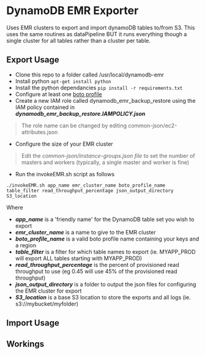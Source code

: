 # DynamoDB EMR Exporter
Uses EMR clusters to export and import dynamoDB tables to/from S3.  This uses the same routines as dataPipeline BUT it runs everything though a single cluster for all tables rather than a cluster per table.

## Export Usage

* Clone this repo to a folder called /usr/local/dynamodb-emr
* Install python
``` apt-get install python ```
 * Install the python dependancies
``` pip install -r requirements.txt ```
* Configure at least one [boto profile](http://boto.cloudhackers.com/en/latest/boto_config_tut.html)
* Create a new IAM role called dynamodb_emr_backup_restore using the IAM policy contained in _**dynamodb_emr_backup_restore.IAMPOLICY.json**_

>The role name can be changed by editing common-json/ec2-attributes.json

* Configure the size of your EMR cluster
 
>Edit the *common-json/instance-groups.json file* to set the number of masters and workers (typically, a single master and worker is fine)

* Run the invokeEMR.sh script as follows

```
./invokeEMR.sh app_name emr_cluster_name boto_profile_name table_filter read_throughput_percentage json_output_directory S3_location
```

Where

* _**app_name**_ is a 'friendly name' for the DynamoDB table set you wish to export
* _**emr_cluster_name**_ is a name to give to the EMR cluster
* _**boto_profile_name**_ is a valid boto profile name containing your keys and a region
* _**table_filter**_ is a filter for which table names to export (ie. MYAPP_PROD will export ALL tables starting with MYAPP_PROD)
* _**read_throughput_percentage**_ is the percent of provisioned read throughput to use (eg 0.45 will use 45% of the provisioned read throughput)
* _**json_output_directory**_ is a folder to output the json files for configuring the EMR cluster for export
* _**S3_location**_ is a base S3 location to store the exports and all logs (ie. s3://mybucket/myfolder)

## Import Usage

## Workings
